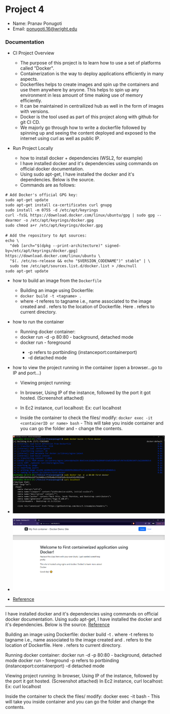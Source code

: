 # Project 4
- Name: Pranav Ponugoti
- Email: ponugoti.16@wright.edu

### Documentation
- CI Project Overview
  - The purpose of this project is to learn how to use a set of platforms called "Docker".
  - Containerization is the way to deploy applications efficiently in many aspects.
  - Dockerfiles helps to create images and spin up the containers and use them anywhere by anyone. This helps to spin up any environment in less amount of time making use of memory efficiently.
  - It can be maintained in centrailized hub as well in the form of images with versions.
  - Docker is the tool used as part of this project along with github for git CI CD.
  - We majorly go through how to write a dockerfile followed by spinning up and seeing the content deployed and exposed to the internet using curl as well as public IP.

- Run Project Locally
  - how to install docker + dependencies (WSL2, for example)
  - I have installed docker and it's dependencies using commands on official docker documentation.
  - Using sudo apt-get, I have installed the docker and it's dependencies. Below is the source.
  - Commands are as follows:
```
# Add Docker's official GPG key:
sudo apt-get update
sudo apt-get install ca-certificates curl gnupg
sudo install -m 0755 -d /etc/apt/keyrings
curl -fsSL https://download.docker.com/linux/ubuntu/gpg | sudo gpg --dearmor -o /etc/apt/keyrings/docker.gpg
sudo chmod a+r /etc/apt/keyrings/docker.gpg

# Add the repository to Apt sources:
echo \
  "deb [arch="$(dpkg --print-architecture)" signed-by=/etc/apt/keyrings/docker.gpg] https://download.docker.com/linux/ubuntu \
  "$(. /etc/os-release && echo "$VERSION_CODENAME")" stable" | \
  sudo tee /etc/apt/sources.list.d/docker.list > /dev/null
sudo apt-get update
```
  
  - how to build an image from the `Dockerfile`
    - Building an image using Dockerfile:
    - `docker build -t <tagname> .`
    - where -t referes to tagname i.e., name associated to the image created and . refers to the location of Dockerfile. Here . refers to current directory.
  
  - how to run the container
    - Running docker container:
    - docker run -d -p 80:80 <imagename> - background, detached mode
    - docker run <imagename> - foreground
      - -p refers to portbinding (instanceport:containerport)
      - -d detached mode
  - how to view the project running in the container (open a browser...go to IP and port...)
    - Viewing project running:
    - In browser, Using IP of the instance, followed by the port it got hosted. (Screenshot attached)
    - In Ec2 instance, curl localhost:<portnumber> Ex: curl localhost

    - Inside the container to check the files/ modify:
  `docker exec -it <containerID or name> bash` - This will take you inside container and you can go the folder and  - change the contents.
  - ![docker run and debug](images/docker1.png)
  - ![docker deployment](images/docker2.png)
  - [Reference](https://docs.docker.com/engine/install/ubuntu/)





------------

I have installed docker and it's dependencies using commands on official docker documentation.
Using sudo apt-get, I have installed the docker and it's dependencies. Below is the source.
[Reference](https://docs.docker.com/engine/install/ubuntu/)

Building an image using Dockerfile:
docker build -t <tagname> .
where -t referes to tagname i.e., name associated to the image created and . refers to the location of Dockerfile. Here . refers to current directory.

Running docker container:
docker run -d -p 80:80 <imagename> - background, detached mode
docker run <imagename> - foreground
 -p refers to portbinding (instanceport:containerport)
 -d detached mode

Viewing project running:
In browser, Using IP of the instance, followed by the port it got hosted. (Screenshot attached)
In Ec2 instance, curl localhost:<portnumber> Ex: curl localhost

Inside the container to check the files/ modify:
docker exec -it <containerID or name> bash - This will take you inside container and you can go the folder and change the contents.
